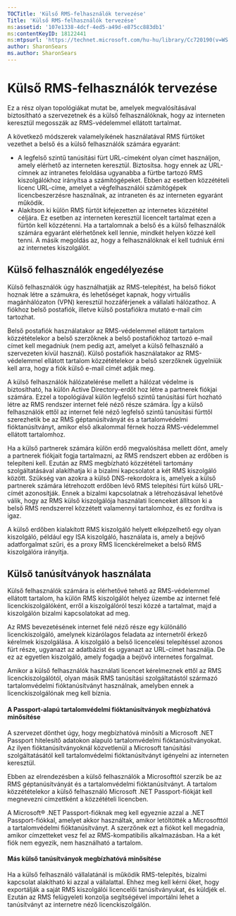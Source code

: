 ```yaml
---
TOCTitle: 'Külső RMS-felhasználók tervezése'
Title: 'Külső RMS-felhasználók tervezése'
ms:assetid: '107e1338-4dcf-4ed5-a49d-e875cc883db1'
ms:contentKeyID: 18122441
ms:mtpsurl: 'https://technet.microsoft.com/hu-hu/library/Cc720190(v=WS.10)'
author: SharonSears
ms.author: SharonSears
---
```


Külső RMS-felhasználók tervezése
================================

Ez a rész olyan topológiákat mutat be, amelyek megvalósításával biztosítható a szervezetnek és a külső felhasználóknak, hogy az interneten keresztül megosszák az RMS-védelemmel ellátott tartalmat.

A következő módszerek valamelyikének használatával RMS fürtöket vezethet a belső és a külső felhasználók számára egyaránt:

-   A legfelső szintű tanúsítási fürt URL-címeként olyan címet használjon, amely elérhető az interneten keresztül. Biztosítsa. hogy ennek az URL-címnek az intranetes feloldása ugyanabba a fürtbe tartozó RMS kiszolgálókhoz irányítsa a számítógépeket. Ebben az esetben közzétételi licenc URL-címe, amelyet a végfelhasználói számítógépek licencbeszerzésre használnak, az intraneten és az interneten egyaránt működik.
-   Alakítson ki külön RMS fürtöt kifejezetten az internetes közzététel céljára. Ez esetben az interneten keresztül licencelt tartalmat ezen a fürtön kell közzétenni. Ha a tartalomnak a belső és a külső felhasználók számára egyaránt elérhetőnek kell lennie, mindkét helyen közzé kell tenni. A másik megoldás az, hogy a felhasználóknak el kell tudniuk érni az internetes kiszolgálót.

Külső felhasználók engedélyezése
--------------------------------

Külső felhasználók úgy használhatják az RMS-telepítést, ha belső fiókot hoznak létre a számukra, és lehetőséget kapnak, hogy virtuális magánhálózaton (VPN) keresztül hozzáférjenek a vállalati hálózathoz. A fiókhoz belső postafiók, illetve külső postafiókra mutató e-mail cím tartozhat.

Belső postafiók használatakor az RMS-védelemmel ellátott tartalom közzétételekor a belső szerzőknek a belső postafiókhoz tartozó e-mail címet kell megadniuk (nem pedig azt, amelyet a külső felhasználó a szervezeten kívül használ). Külső postafiók használatakor az RMS-védelemmel ellátott tartalom közzétételekor a belső szerzőknek ügyelniük kell arra, hogy a fiók külső e-mail címét adják meg.

A külső felhasználók hálózatelérése mellett a hálózat védelme is biztosítható, ha külön Active Directory-erdőt hoz létre a partnerek fiókjai számára. Ezzel a topológiával külön legfelső szintű tanúsítási fürt hozható létre az RMS rendszer internet felé néző része számára. Így a külső felhasználók ettől az internet felé néző legfelső szintű tanúsítási fürttől szerezhetik be az RMS géptanúsítványát és a tartalomvédelmi fióktanúsítványt, amikor első alkalommal férnek hozzá RMS-védelemmel ellátott tartalomhoz.

Ha a külső partnerek számára külön erdő megvalósítása mellett dönt, amely a partnerek fiókjait fogja tartalmazni, az RMS rendszert ebben az erdőben is telepíteni kell. Ezután az RMS megbízható közzétételi tartomány szolgáltatásával alakíthatja ki a bizalmi kapcsolatot a két RMS kiszolgáló között. Szükség van azokra a külső DNS-rekordokra is, amelyek a külső partnerek számára létrehozott erdőben lévő RMS telepítési fürt külső URL-címét azonosítják. Ennek a bizalmi kapcsolatnak a létrehozásával lehetővé válik, hogy az RMS külső kiszolgálója használati licenceket állítson ki a belső RMS rendszerrel közzétett valamennyi tartalomhoz, és ez fordítva is igaz.

A külső erdőben kialakított RMS kiszolgáló helyett elképzelhető egy olyan kiszolgáló, például egy ISA kiszolgáló, használata is, amely a bejövő adatforgalmat szűri, és a proxy RMS licenckérelmeket a belső RMS kiszolgálóra irányítja.

Külső tanúsítványok használata
------------------------------

Külső felhasználók számára is elérhetővé tehető az RMS-védelemmel ellátott tartalom, ha külön RMS kiszolgálót helyez üzembe az internet felé licenckiszolgálóként, erről a kiszolgálóról teszi közzé a tartalmat, majd a kiszolgálón bizalmi kapcsolatokat ad meg.

Az RMS bevezetésének internet felé néző része egy különálló licenckiszolgáló, amelynek kizárólagos feladata az internetről érkező kérelmek kiszolgálása. A kiszolgáló a belső licencelési telepítéssel azonos fürt része, ugyanazt az adatbázist és ugyanazt az URL-címet használja. De ez az egyetlen kiszolgáló, amely fogadja a bejövő internetes forgalmat.

Amikor a külső felhasználók használati licencet kérelmeznek ettől az RMS licenckiszolgálótól, olyan másik RMS tanúsítási szolgáltatástól származó tartalomvédelmi fióktanúsítványt használnak, amelyben ennek a licenckiszolgálónak meg kell bíznia.

#### A Passport-alapú tartalomvédelmi fióktanúsítványok megbízhatóvá minősítése

A szervezet dönthet úgy, hogy megbízhatóvá minősíti a Microsoft .NET Passport hitelesítő adatokon alapuló tartalomvédelmi fióktanúsítványokat. Az ilyen fióktanúsítványoknál közvetlenül a Microsoft tanúsítási szolgáltatásától kell tartalomvédelmi fióktanúsítványt igényelni az interneten keresztül.

Ebben az elrendezésben a külső felhasználók a Microsofttól szerzik be az RMS géptanúsítványát és a tartalomvédelmi fióktanúsítványt. A tartalom közzétételekor a külső felhasználó Microsoft .NET Passport-fiókját kell megnevezni címzettként a közzétételi licencben.

A Microsoft® .NET Passport-fióknak meg kell egyeznie azzal a .NET Passport-fiókkal, amelyet akkor használtak, amikor letöltötték a Microsofttól a tartalomvédelmi fióktanúsítványt. A szerzőnek ezt a fiókot kell megadnia, amikor címzetteket vesz fel az RMS-kompatibilis alkalmazásban. Ha a két fiók nem egyezik, nem használható a tartalom.

#### Más külső tanúsítványok megbízhatóvá minősítése

Ha a külső felhasználó vállalatánál is működik RMS-telepítés, bizalmi kapcsolat alakítható ki azzal a vállalattal. Ehhez meg kell kérni őket, hogy exportálják a saját RMS kiszolgálói licencelői tanúsítványukat, és küldjék el. Ezután az RMS felügyeleti konzolja segítségével importálni lehet a tanúsítványt az internetre néző licenckiszolgálón.
